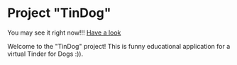 # Project "TinDog"

You may see it right now!!! [Have a look](https://evakarm.github.io/TinDog/index.html)

Welcome to the "TinDog" project! This is funny educational application for a virtual Tinder for Dogs :)). 

